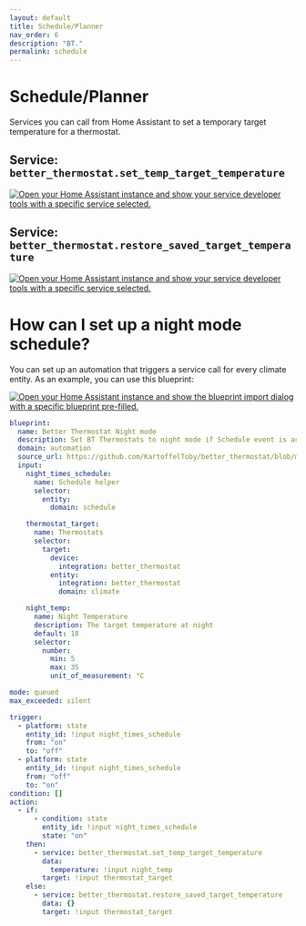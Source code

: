 ```yaml
---
layout: default
title: Schedule/Planner
nav_order: 6
description: "BT."
permalink: schedule
---
```


# Schedule/Planner

Services you can call from Home Assistant to set a temporary target temperature for a thermostat.

## Service: `better_thermostat.set_temp_target_temperature`
<a href="https://my.home-assistant.io/redirect/developer_call_service/?service=better_thermostat.set_temp_target_temperature" target="_blank"><img src="https://my.home-assistant.io/badges/developer_call_service.svg" alt="Open your Home Assistant instance and show your service developer tools with a specific service selected." /></a>

## Service: `better_thermostat.restore_saved_target_temperature`
<a href="https://my.home-assistant.io/redirect/developer_call_service/?service=better_thermostat.restore_saved_target_temperature" target="_blank"><img src="https://my.home-assistant.io/badges/developer_call_service.svg" alt="Open your Home Assistant instance and show your service developer tools with a specific service selected." /></a>

# How can I set up a night mode schedule?

You can set up an automation that triggers a service call for every climate entity.
As an example, you can use this blueprint:

<a href="https://my.home-assistant.io/redirect/blueprint_import/?blueprint_url=https://github.com/KartoffelToby/better_thermostat/blob/master/blueprints/night_mode.yaml" target="_blank"><img src="https://my.home-assistant.io/badges/blueprint_import.svg" alt="Open your Home Assistant instance and show the blueprint import dialog with a specific blueprint pre-filled." /></a>

```yaml
blueprint:
  name: Better Thermostat Night mode
  description: Set BT Thermostats to night mode if Schedule event is active.
  domain: automation
  source_url: https://github.com/KartoffelToby/better_thermostat/blob/master/blueprints/night_mode.yaml
  input:
    night_times_schedule:
      name: Schedule helper
      selector:
        entity:
          domain: schedule

    thermostat_target:
      name: Thermostats
      selector:
        target:
          device:
            integration: better_thermostat
          entity:
            integration: better_thermostat
            domain: climate

    night_temp:
      name: Night Temperature
      description: The target temperature at night
      default: 18
      selector:
        number:
          min: 5
          max: 35
          unit_of_measurement: °C

mode: queued
max_exceeded: silent

trigger:
  - platform: state
    entity_id: !input night_times_schedule
    from: "on"
    to: "off"
  - platform: state
    entity_id: !input night_times_schedule
    from: "off"
    to: "on"
condition: []
action:
  - if:
      - condition: state
        entity_id: !input night_times_schedule
        state: "on"
    then:
      - service: better_thermostat.set_temp_target_temperature
        data:
          temperature: !input night_temp
        target: !input thermostat_target
    else:
      - service: better_thermostat.restore_saved_target_temperature
        data: {}
        target: !input thermostat_target
```
